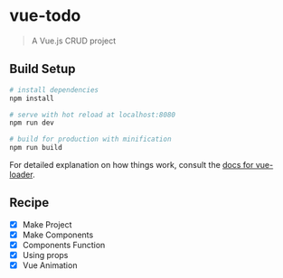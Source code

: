 # vue-todo

> A Vue.js CRUD project

## Build Setup

``` bash
# install dependencies
npm install

# serve with hot reload at localhost:8080
npm run dev

# build for production with minification
npm run build
```

For detailed explanation on how things work, consult the [docs for vue-loader](http://vuejs.github.io/vue-loader).


## Recipe

- [x] Make Project
- [x] Make Components
- [x] Components Function
- [x] Using props
- [x] Vue Animation
